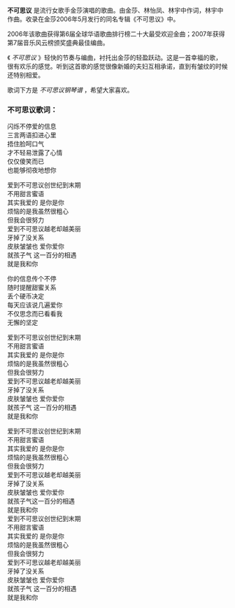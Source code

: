 

**不可思议** 是流行女歌手金莎演唱的歌曲。由金莎、林怡凤、林宇中作词，林宇中作曲。收录在金莎2006年5月发行的同名专辑《不可思议》中。

2006年该歌曲获得第6届全球华语歌曲排行榜二十大最受欢迎金曲；2007年获得第7届音乐风云榜颁奖盛典最佳编曲。

《 _不可思议_
》轻快的节奏与编曲，衬托出金莎的轻盈跃动。这是一首幸福的歌，很有欢乐的感觉。听到这首歌的感觉很像新婚的夫妇互相承诺，直到有皱纹的时候还特别相爱。

歌词下方是 _不可思议钢琴谱_ ，希望大家喜欢。

### 不可思议歌词：

闪烁不停爱的信息  
三言两语扣进心里  
捂住脸呵口气  
才不轻易泄露了心情  
仅仅傻笑而已  
也能够彻夜地想你

爱到不可思议创世纪到末期  
不用甜言蜜语  
其实我爱的 是你是你  
烦恼的是我虽然很粗心  
但我会很努力  
爱到不可思议越老却越美丽  
牙掉了没关系  
皮肤皱皱也 爱你爱你  
就孩子气 这一百分的相遇  
就是我和你

你的信息传个不停  
随时提醒甜蜜关系  
丢个硬币决定  
每天应该说几遍爱你  
不仅思念而已看看我  
无懈的坚定

爱到不可思议创世纪到末期  
不用甜言蜜语  
其实我爱的 是你是你  
烦恼的是我虽然很粗心  
但我会很努力  
爱到不可思议越老却越美丽  
牙掉了没关系  
皮肤皱皱也 爱你爱你  
就孩子气 这一百分的相遇  
就是我和你

爱到不可思议创世纪到末期  
不用甜言蜜语  
其实我爱的 是你是你  
烦恼的是我虽然很粗心  
但我会很努力  
爱到不可思议越老却越美丽  
牙掉了没关系  
皮肤皱皱也 爱你爱你  
就孩子气这一百分的相遇  
就是我和你  
爱到不可思议创世纪到末期  
不用甜言蜜语  
其实我爱的 是你是你  
烦恼的是我虽然很粗心  
但我会很努力  
爱到不可思议越老却越美丽  
牙掉了没关系  
皮肤皱皱也 爱你爱你  
就孩子气 这一百分的相遇  
就是我和你

